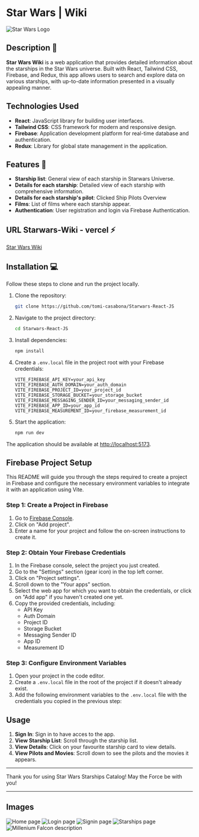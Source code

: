 # Star Wars | Wiki

![Star Wars Logo](./src/assets/images-md/Header.png)

## Description 📃

**Star Wars Wiki** is a web application that provides detailed information about the starships in the Star Wars universe. Built with React, Tailwind CSS, Firebase, and Redux, this app allows users to search and explore data on various starships, with up-to-date information presented in a visually appealing manner.

## Technologies Used 

- **React**: JavaScript library for building user interfaces.
- **Tailwind CSS**: CSS framework for modern and responsive design.
- **Firebase**: Application development platform for real-time database and authentication.
- **Redux**: Library for global state management in the application.

## Features 🎉

- **Starship list**: General view of each starship in Starwars Universe.
- **Details for each starship**: Detailed view of each starship with comprehensive information.
- **Details for each starship's pilot**: Clicked Ship Pilots Overview
- **Films**: List of films where each starship appear.
- **Authentication**: User registration and login via Firebase Authentication.

## URL Starwars-Wiki - vercel ⚡

[Star Wars Wiki](https://starwars-wiki-react.vercel.app/)

## Installation 💻

Follow these steps to clone and run the project locally.

1. Clone the repository:
   ```sh
   git clone https://github.com/tomi-casabona/Starwars-React-JS
   ```
2. Navigate to the project directory:
   ```sh
   cd Starwars-React-JS
   ```
3. Install dependencies:
   ```sh
   npm install
   ```
4. Create a `.env.local` file in the project root with your Firebase credentials:

   ```
   VITE_FIREBASE_API_KEY=your_api_key
   VITE_FIREBASE_AUTH_DOMAIN=your_auth_domain
   VITE_FIREBASE_PROJECT_ID=your_project_id
   VITE_FIREBASE_STORAGE_BUCKET=your_storage_bucket
   VITE_FIREBASE_MESSAGING_SENDER_ID=your_messaging_sender_id
   VITE_FIREBASE_APP_ID=your_app_id
   VITE_FIREBASE_MEASUREMENT_ID=your_firebase_measurement_id

   ```

5. Start the application:
   ```sh
   npm run dev
   ```

The application should be available at [http://localhost:5173](http://localhost:5173).

## Firebase Project Setup

This README will guide you through the steps required to create a project in Firebase and configure the necessary environment variables to integrate it with an application using Vite.

### Step 1: Create a Project in Firebase

1. Go to [Firebase Console](https://console.firebase.google.com/).
2. Click on "Add project".
3. Enter a name for your project and follow the on-screen instructions to create it.

### Step 2: Obtain Your Firebase Credentials

1. In the Firebase console, select the project you just created.
2. Go to the "Settings" section (gear icon) in the top left corner.
3. Click on "Project settings".
4. Scroll down to the "Your apps" section.
5. Select the web app for which you want to obtain the credentials, or click on "Add app" if you haven't created one yet.
6. Copy the provided credentials, including:
   - API Key
   - Auth Domain
   - Project ID
   - Storage Bucket
   - Messaging Sender ID
   - App ID
   - Measurement ID

### Step 3: Configure Environment Variables

1. Open your project in the code editor.
2. Create a `.env.local` file in the root of the project if it doesn't already exist.
3. Add the following environment variables to the `.env.local` file with the credentials you copied in the previous step:

## Usage

1. **Sign In**: Sign in to have acces to the app.
2. **View Starship List**: Scroll through the starship list.
3. **View Details**: Click on your favourite starship card to view details.
4. **View Pilots and Movies**: Scroll down to see the pilots and the movies it appears.

---

Thank you for using Star Wars Starships Catalog!
May the Force be with you!

---

## Images

![Home page](./src/assets/images-md/Home.png)
![Login page](./src/assets/images-md/Login.png)
![Signin page](./src/assets/images-md/Signin.png)
![Starships page](./src/assets/images-md/Starships.png)
![Millenium Falcon description](./src/assets/images-md/MilleniumFalcon.png)
